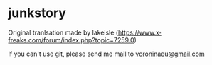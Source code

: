# junkstory
Original tranlsation made by  lakeisle (https://www.x-freaks.com/forum/index.php?topic=7259.0) 

If you can't use git, please send me mail to voroninaeu@gmail.com
